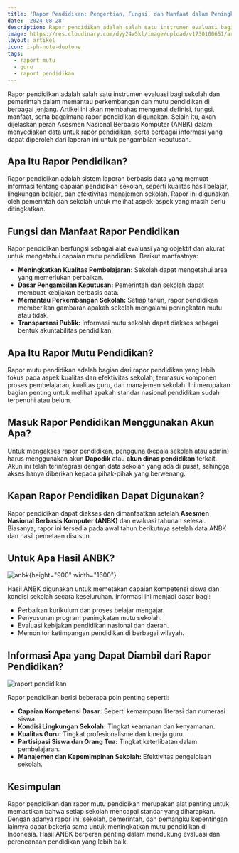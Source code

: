 ```yaml
---
title: 'Rapor Pendidikan: Pengertian, Fungsi, dan Manfaat dalam Peningkatan Mutu Sekolah'
date: '2024-08-28'
description: Rapor pendidikan adalah salah satu instrumen evaluasi bagi sekolah dan pemerintah dalam memantau perkembangan dan mutu pendidikan di berbagai jenjang.
image: https://res.cloudinary.com/dyy24w5kl/image/upload/v1730100651/artikel/BUeNWYemFS_v3ynrq.png
layout: artikel
icon: i-ph-note-duotone
tags:
  - raport mutu
  - guru
  - raport pendidikan
---
```


Rapor pendidikan adalah salah satu instrumen evaluasi bagi sekolah dan pemerintah dalam memantau perkembangan dan mutu pendidikan di berbagai jenjang. Artikel ini akan membahas mengenai definisi, fungsi, manfaat, serta bagaimana rapor pendidikan digunakan. Selain itu, akan dijelaskan peran Asesmen Nasional Berbasis Komputer (ANBK) dalam menyediakan data untuk rapor pendidikan, serta berbagai informasi yang dapat diperoleh dari laporan ini untuk pengambilan keputusan.

## **Apa Itu Rapor Pendidikan?**

Rapor pendidikan adalah sistem laporan berbasis data yang memuat informasi tentang capaian pendidikan sekolah, seperti kualitas hasil belajar, lingkungan belajar, dan efektivitas manajemen sekolah. Rapor ini digunakan oleh pemerintah dan sekolah untuk melihat aspek-aspek yang masih perlu ditingkatkan.

## **Fungsi dan Manfaat Rapor Pendidikan**

Rapor pendidikan berfungsi sebagai alat evaluasi yang objektif dan akurat untuk mengetahui capaian mutu pendidikan. Berikut manfaatnya:

- **Meningkatkan Kualitas Pembelajaran:** Sekolah dapat mengetahui area yang memerlukan perbaikan.
- **Dasar Pengambilan Keputusan:** Pemerintah dan sekolah dapat membuat kebijakan berbasis data.
- **Memantau Perkembangan Sekolah:** Setiap tahun, rapor pendidikan memberikan gambaran apakah sekolah mengalami peningkatan mutu atau tidak.
- **Transparansi Publik:** Informasi mutu sekolah dapat diakses sebagai bentuk akuntabilitas pendidikan.

## **Apa Itu Rapor Mutu Pendidikan?**

Rapor mutu pendidikan adalah bagian dari rapor pendidikan yang lebih fokus pada aspek kualitas dan efektivitas sekolah, termasuk komponen proses pembelajaran, kualitas guru, dan manajemen sekolah. Ini merupakan bagian penting untuk melihat apakah standar nasional pendidikan sudah terpenuhi atau belum.

## **Masuk Rapor Pendidikan Menggunakan Akun Apa?**

Untuk mengakses rapor pendidikan, pengguna (kepala sekolah atau admin) harus menggunakan akun **Dapodik** atau **akun dinas pendidikan** terkait. Akun ini telah terintegrasi dengan data sekolah yang ada di pusat, sehingga akses hanya diberikan kepada pihak-pihak yang berwenang.

## **Kapan Rapor Pendidikan Dapat Digunakan?**

Rapor pendidikan dapat diakses dan dimanfaatkan setelah **Asesmen Nasional Berbasis Komputer (ANBK)** dan evaluasi tahunan selesai. Biasanya, rapor ini tersedia pada awal tahun berikutnya setelah data ANBK dan hasil pemetaan disusun.

## **Untuk Apa Hasil ANBK?**

![anbk](https://res.cloudinary.com/dyy24w5kl/image/upload/v1730100640/artikel/ujian1_dkq4xb.png){height="900" width="1600"}

Hasil ANBK digunakan untuk memetakan capaian kompetensi siswa dan kondisi sekolah secara keseluruhan. Informasi ini menjadi dasar bagi:

- Perbaikan kurikulum dan proses belajar mengajar.
- Penyusunan program peningkatan mutu sekolah.
- Evaluasi kebijakan pendidikan nasional dan daerah.
- Memonitor ketimpangan pendidikan di berbagai wilayah.

## **Informasi Apa yang Dapat Diambil dari Rapor Pendidikan?**

![raport pendidikan](https://res.cloudinary.com/dyy24w5kl/image/upload/v1730100644/artikel/MQZCZrqlzK_mjx360.png)

Rapor pendidikan berisi beberapa poin penting seperti:

- **Capaian Kompetensi Dasar:** Seperti kemampuan literasi dan numerasi siswa.
- **Kondisi Lingkungan Sekolah:** Tingkat keamanan dan kenyamanan.
- **Kualitas Guru:** Tingkat profesionalisme dan kinerja guru.
- **Partisipasi Siswa dan Orang Tua:** Tingkat keterlibatan dalam pembelajaran.
- **Manajemen dan Kepemimpinan Sekolah:** Efektivitas pengelolaan sekolah.

## **Kesimpulan**

Rapor pendidikan dan rapor mutu pendidikan merupakan alat penting untuk memastikan bahwa setiap sekolah mencapai standar yang diharapkan. Dengan adanya rapor ini, sekolah, pemerintah, dan pemangku kepentingan lainnya dapat bekerja sama untuk meningkatkan mutu pendidikan di Indonesia. Hasil ANBK berperan penting dalam mendukung evaluasi dan perencanaan pendidikan yang lebih baik.
